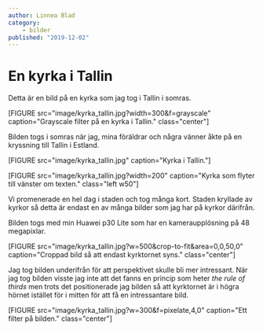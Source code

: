```yaml
---
author: Linnea Blad
category:
    - bilder
published: "2019-12-02"
---
```

En kyrka i Tallin
==================================

Detta är en bild på en kyrka som jag tog i Tallin i somras.

[FIGURE src="image/kyrka_tallin.jpg?width=300&f=grayscale" caption="Grayscale filter på en kyrka i Tallin." class="center"]

<!--more-->

Bilden togs i somras när jag, mina föräldrar och några vänner åkte på en kryssning till Tallin i Estland.

[FIGURE src="image/kyrka_tallin.jpg" caption="Kyrka i Tallin."]

[FIGURE src="image/kyrka_tallin.jpg?width=200" caption="Kyrka som flyter till vänster om texten." class="left w50"]

Vi promenerade en hel dag i staden och tog många kort. Staden kryllade av kyrkor så detta är endast en av många bilder som jag har på kyrkor därifrån.

Bilden togs med min Huawei p30 Lite som har en kameraupplösning på 48 megapixlar.

[FIGURE src="image/kyrka_tallin.jpg?w=500&crop-to-fit&area=0,0,50,0" caption="Croppad bild så att endast kyrktornet syns." class="center"]

Jag tog bilden underifrån för att perspektivet skulle bli mer intressant. När jag tog bilden visste jag inte att det fanns en princip som heter *the rule of thirds* men trots det positionerade jag bilden så att kyrktornet är i högra hörnet istället för i mitten för att få en intressantare bild.

[FIGURE src="image/kyrka_tallin.jpg?w=300&f=pixelate,4,0" caption="Ett filter på bilden." class="center"]
